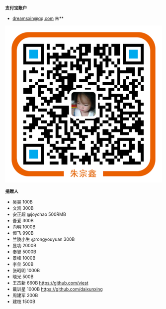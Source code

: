 **支付宝账户**
* dreamsxin@qq.com 朱**

![docs/images/alipay.png](docs/images/alipay.png)

**捐赠人**
* 吴昊 100B
* 文凯 300B
* 安正超 @joychao 500RMB
* 吾爱 300B
* 向明 1000B
* 恒飞 990B
* 兰陵小生 @rongyouyuan 300B
* 显功 2000B
* 奉智 5000B
* 景峰 1000B
* 李垒 500B
* 张昭明 1000B
* 晓光 500B
* 王杰新 660B https://github.com/viest
* 戴训星 1000B https://github.com/daixunxing
* 周建军 200B 
* 建枝 1500B

